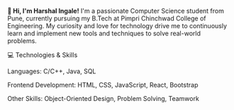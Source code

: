 **👋 Hi, I'm Harshal Ingale!**
I'm a passionate Computer Science student from Pune, currently pursuing my B.Tech at Pimpri Chinchwad College of Engineering. My curiosity and love for technology drive me to continuously learn and implement new tools and techniques to solve real-world problems.


💻 Technologies & Skills

Languages: C/C++, Java, SQL

Frontend Development: HTML, CSS, JavaScript, React, Bootstrap

Other Skills: Object-Oriented Design, Problem Solving, Teamwork
